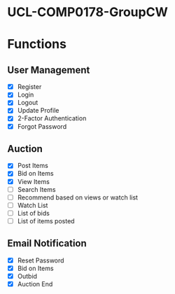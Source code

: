# UCL-COMP0178-GroupCW

# Functions

## User Management

- [x] Register
- [x] Login
- [x] Logout
- [x] Update Profile
- [x] 2-Factor Authentication
- [x] Forgot Password

## Auction
- [x] Post Items
- [x] Bid on Items
- [x] View Items
- [ ] Search Items
- [ ] Recommend based on views or watch list
- [ ] Watch List
- [ ] List of bids
- [ ] List of items posted

## Email Notification
- [x] Reset Password
- [x] Bid on Items
- [x] Outbid
- [x] Auction End